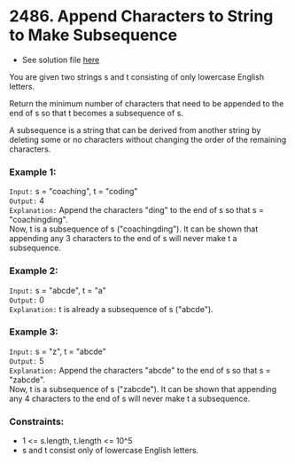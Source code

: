 # 2486. Append Characters to String to Make Subsequence

- See solution file [here](./solution.cpp)

You are given two strings s and t consisting of only lowercase English letters.

Return the minimum number of characters that need to be appended to the end of s so that
t becomes a subsequence of s.

A subsequence is a string that can be derived from another string by deleting some or no
characters without changing the order of the remaining characters.

### Example 1:

`Input:` s = "coaching", t = "coding"  
`Output:` 4  
`Explanation:` Append the characters "ding" to the end of s so that s = "coachingding".  
Now, t is a subsequence of s ("coachingding").
It can be shown that appending any 3 characters to the end of s will never make t a subsequence.

### Example 2:

`Input:` s = "abcde", t = "a"  
`Output:` 0  
`Explanation:` t is already a subsequence of s ("abcde").  

### Example 3:

`Input:` s = "z", t = "abcde"  
`Output:` 5  
`Explanation:` Append the characters "abcde" to the end of s so that s = "zabcde".  
Now, t is a subsequence of s ("zabcde").
It can be shown that appending any 4 characters to the end of s will never make t a subsequence.
 

### Constraints:

- 1 <= s.length, t.length <= 10^5
- s and t consist only of lowercase English letters.